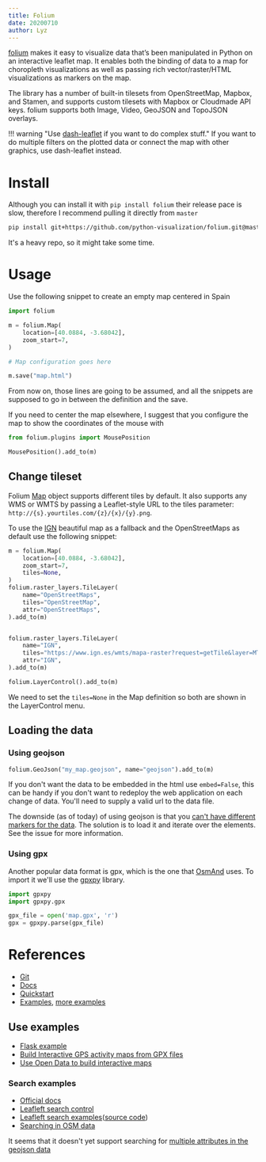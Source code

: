 ```yaml
---
title: Folium
date: 20200710
author: Lyz
---
```


[folium](https://python-visualization.github.io/folium/index.html) makes it easy
to visualize data that’s been manipulated in Python on an interactive leaflet
map. It enables both the binding of data to a map for choropleth visualizations
as well as passing rich vector/raster/HTML visualizations as markers on the
map.

The library has a number of built-in tilesets from OpenStreetMap, Mapbox, and
Stamen, and supports custom tilesets with Mapbox or Cloudmade API keys. folium
supports both Image, Video, GeoJSON and TopoJSON overlays.

!!! warning "Use [dash-leaflet](dash_leaflet.md) if you want to do complex stuff."
    If you want to do multiple filters on the plotted data or connect the map
    with other graphics, use dash-leaflet instead.

# Install

Although you can install it with `pip install folium` their release pace is
slow, therefore I recommend pulling it directly from `master`

```bash
pip install git+https://github.com/python-visualization/folium.git@master
```

It's a heavy repo, so it might take some time.

# Usage

Use the following snippet to create an empty map centered in Spain

```python
import folium

m = folium.Map(
    location=[40.0884, -3.68042],
    zoom_start=7,
)

# Map configuration goes here

m.save("map.html")
```

From now on, those lines are going to be assumed, and all the snippets are
supposed to go in between the definition and the save.

If you need to center the map elsewhere, I suggest that you configure the map to
show the coordinates of the mouse with

```python
from folium.plugins import MousePosition

MousePosition().add_to(m)
```

## Change tileset

Folium
[Map](https://python-visualization.github.io/folium/modules.html#folium.folium.Map)
object supports different tiles by default. It also supports any WMS or WMTS by
passing a Leaflet-style URL to the tiles parameter:
`http://{s}.yourtiles.com/{z}/{x}/{y}.png`.

To use the [IGN](https://www.ign.es/) beautiful map as a fallback and the
OpenStreetMaps as default use the following snippet:

```python
m = folium.Map(
    location=[40.0884, -3.68042],
    zoom_start=7,
    tiles=None,
)
folium.raster_layers.TileLayer(
    name="OpenStreetMaps",
    tiles="OpenStreetMap",
    attr="OpenStreetMaps",
).add_to(m)


folium.raster_layers.TileLayer(
    name="IGN",
    tiles="https://www.ign.es/wmts/mapa-raster?request=getTile&layer=MTN&TileMatrixSet=GoogleMapsCompatible&TileMatrix={z}&TileCol={x}&TileRow={y}&format=image/jpeg",
    attr="IGN",
).add_to(m)

folium.LayerControl().add_to(m)
```

We need to set the `tiles=None` in the Map definition so both are shown in the
LayerControl menu.

## Loading the data

### Using geojson

```python
folium.GeoJson("my_map.geojson", name="geojson").add_to(m)
```

If you don't want the data to be embedded in the html use `embed=False`, this
can be handy if you don't want to redeploy the web application on each change of
data. You'll need to supply a valid url to the data file.

The downside (as of today) of using geojson is that you [can't have different
markers for the
data](https://github.com/python-visualization/folium/issues/1059). The solution
is to load it and iterate over the elements. See the issue for more information.

### Using gpx

Another popular data format is gpx, which is the one that
[OsmAnd](https://osmand.net/) uses. To import it we'll use the
[gpxpy](https://github.com/tkrajina/gpxpy) library.

```python
import gpxpy
import gpxpy.gpx

gpx_file = open('map.gpx', 'r')
gpx = gpxpy.parse(gpx_file)
```

# References

* [Git](https://github.com/python-visualization/folium)
* [Docs](https://python-visualization.github.io/folium/index.html)
* [Quickstart](https://python-visualization.github.io/folium/quickstart.html)
* [Examples](https://nbviewer.jupyter.org/github/python-visualization/folium/tree/master/examples/),
    [more examples](https://nbviewer.jupyter.org/github/python-visualization/folium_contrib/tree/master/notebooks/)

## Use examples

* [Flask example](https://github.com/python-visualization/folium/blob/master/examples/flask_example.py)
* [Build Interactive GPS activity maps from GPX files](https://towardsdatascience.com/build-interactive-gps-activity-maps-from-gpx-files-using-folium-cf9eebba1fe7)
* [Use Open Data to build interactive maps](https://walkenho.github.io/beergarden-happiness-with-python/)

### Search examples

* [Official docs](https://nbviewer.jupyter.org/github/python-visualization/folium/blob/master/examples/plugin-Search.ipynb)
* [Leafleft search control](https://github.com/stefanocudini/leaflet-search)
* [Leafleft search
    examples](https://labs.easyblog.it/maps/leaflet-search/)([source
    code](https://github.com/stefanocudini/leaflet-search/tree/master/examples))
* [Searching in OSM data](https://labs.easyblog.it/maps/leaflet-search/examples/geocoding-nominatim.html)

It seems that it doesn't yet support searching for [multiple attributes in the
geojson data](https://github.com/stefanocudini/leaflet-search/issues/34)
